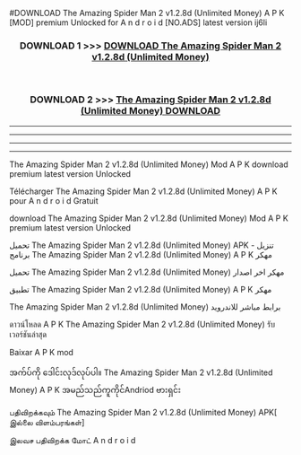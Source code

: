 #DOWNLOAD The Amazing Spider Man 2  v1.2.8d (Unlimited Money) A P K [MOD] premium Unlocked for A n d r o i d [NO.ADS] latest version ij6li



<div align="center">

<h3>DOWNLOAD 1 >>> <a href="https://teeasianyam.web.app?sq=The Amazing Spider Man 2  v1.2.8d (Unlimited Money)">DOWNLOAD The Amazing Spider Man 2  v1.2.8d (Unlimited Money) </a></h3><br>

<h3>DOWNLOAD 2 >>> <a href="https://teeasianyam.web.app?sq=The Amazing Spider Man 2  v1.2.8d (Unlimited Money) ">The Amazing Spider Man 2  v1.2.8d (Unlimited Money)  DOWNLOAD </a></h3>

</div>


----------------------------------------------------------

----------------------------------------------------------

----------------------------------------------------------

----------------------------------------------------------


The Amazing Spider Man 2  v1.2.8d (Unlimited Money)  Mod A P K download premium latest version Unlocked

Télécharger The Amazing Spider Man 2  v1.2.8d (Unlimited Money)  A P K pour A n d r o i d Gratuit

download The Amazing Spider Man 2  v1.2.8d (Unlimited Money)  Mod A P K premium latest version Unlocked

تحميل The Amazing Spider Man 2  v1.2.8d (Unlimited Money)  APK - تنزيل برنامج The Amazing Spider Man 2  v1.2.8d (Unlimited Money)  A P K مهكر

تحميل The Amazing Spider Man 2  v1.2.8d (Unlimited Money)  مهكر اخر اصدار

تطبيق The Amazing Spider Man 2  v1.2.8d (Unlimited Money)  A P K مهكر

The Amazing Spider Man 2  v1.2.8d (Unlimited Money)  برابط مباشر للاندرويد

ดาวน์โหลด A P K The Amazing Spider Man 2  v1.2.8d (Unlimited Money)  รับเวอร์ชันล่าสุด

Baixar A P K mod

အက်ပ်ကို ဒေါင်းလုဒ်လုပ်ပါ။ The Amazing Spider Man 2  v1.2.8d (Unlimited Money)  A P K အမည်သည်ကူကိုင်Andriod ဗားရှင်း

பதிவிறக்கவும் The Amazing Spider Man 2  v1.2.8d (Unlimited Money)  APK[ இல்லை விளம்பரங்கள்] 
 
இலவச பதிவிறக்க மோட் A n d r o i d



